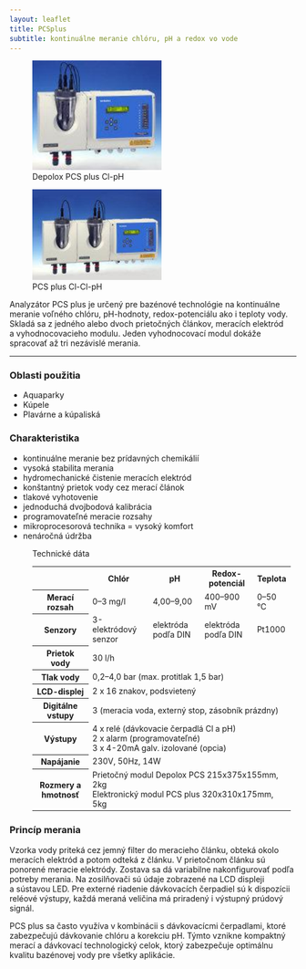 ```yaml
---
layout: leaflet
title: PCSplus
subtitle: kontinuálne meranie chlóru, pH a redox vo vode
---
```


<figure>
    <img src="PCS plus Cl-pH.jpg" style="width: 6cm" />
    <div class="caption">Depolox PCS plus Cl-pH</div>
</figure>

<figure>
    <img src="PCS plus Cl-Cl-pH.jpg" style="width: 6cm" />
    <div class="caption">PCS plus  Cl-Cl-pH</div>
</figure>

<p class="marquee">
    Analyzátor PCS plus je určený pre bazénové technológie na
    kontinuálne meranie voľného chlóru, pH-hodnoty, redox-potenciálu ako i
    teploty vody. Skladá sa z jedného alebo dvoch prietočných článkov, meracích
    elektród a vyhodnocovacieho modulu. Jeden vyhodnocovací modul dokáže
    spracovať až tri nezávislé merania.
</p>

---

### Oblasti použitia

* Aquaparky
* Kúpele
* Plavárne a kúpaliská 

### Charakteristika

* kontinuálne meranie bez prídavných chemikálií
* vysoká stabilita merania 
* hydromechanické čistenie meracích elektród 
* konštantný prietok vody cez merací článok
* tlakové vyhotovenie
* jednoduchá dvojbodová kalibrácia 
* programovateľné meracie rozsahy                                                                  
* mikroprocesorová technika = vysoký komfort
* nenáročná údržba
        
<figure style="width: 12cm">
    <div class="caption">Technické dáta</div>
    <table>
        <tr>
            <td></th>
            <th>Chlór</th>
            <th>pH</th>
            <th>Redox-potenciál</th>
            <th>Teplota</th>
        </tr>
        <tr>
            <th>Merací rozsah</th>
            <td>0–3 mg/l</td>
            <td>4,00–9,00</td>
            <td>400–900 mV</td>
            <td>0–50 ℃</td>
        </tr>
        <tr>
            <th>Senzory</th>
            <td>3-elektródový senzor</td>
            <td>elektróda podľa DIN</td>
            <td>elektróda podľa DIN</td>
            <td>Pt1000</td>
        </tr>
        <tr>
            <th>Prietok vody</th>
            <td colspan="4">30 l/h</td>
        </tr>
        <tr>
            <th>Tlak vody</th>
            <td colspan="4">0,2–4,0 bar (max. protitlak 1,5 bar)</td>
        </tr>
        <tr>
            <th>LCD-displej</th>
            <td colspan="4">2 x 16 znakov, podsvietený</td>
        </tr>
        <tr>
            <th>Digitálne vstupy</th>
            <td colspan="4">3 (meracia voda, externý stop, zásobník prázdny)</td>
        </tr>
        <tr>
            <th>Výstupy</th>
            <td colspan="4">
                4 x relé (dávkovacie čerpadlá Cl a pH)<br />
                2 x alarm (programovateľné)<br />
                3 x 4-20mA galv. izolované (opcia)
            </td>
        </tr>
        <tr>
            <th>Napájanie</th>
            <td colspan="4">230V, 50Hz, 14W</td>
        </tr>
        <tr>
            <th>Rozmery a hmotnosť</th>
            <td colspan="4">
                Prietočný modul Depolox PCS 215x375x155mm, 2kg<br />
                Elektronický modul PCS plus 320x310x175mm, 5kg
            </td>
        </tr>
    </table>
</figure>

### Princíp merania

Vzorka vody priteká cez jemný filter do meracieho článku, obteká okolo
meracích elektród a potom odteká z článku. V prietočnom článku sú ponorené
meracie elektródy. Zostava sa dá variabilne nakonfigurovať podľa
potreby merania. Na zosilňovači sú údaje zobrazené na LCD displeji a sústavou
LED. Pre externé riadenie dávkovacích čerpadiel sú k dispozícii reléové výstupy,
každá meraná veličina má priradený i výstupný prúdový signál.

PCS plus sa často využíva v kombinácii s dávkovacícmi čerpadlami, ktoré
zabezpečujú dávkovanie chlóru a korekciu pH. Týmto vznikne kompaktný merací a
dávkovací technologický celok, ktorý zabezpečuje optimálnu kvalitu bazénovej
vody pre všetky aplikácie.
